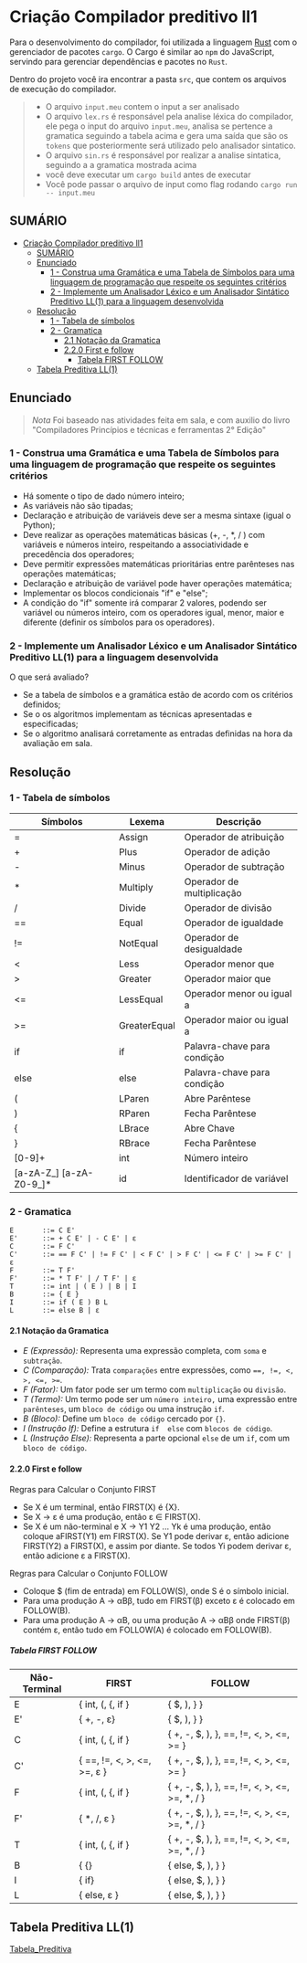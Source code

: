 # Criação Compilador preditivo ll1

Para o desenvolvimento do compilador, foi utilizada a linguagem [Rust](https://www.rust-lang.org/pt-BR) com o gerenciador de pacotes ```cargo```. O Cargo é similar ao ```npm``` do JavaScript, servindo para gerenciar dependências e pacotes no ```Rust```.  

Dentro do projeto você ira encontrar a pasta ```src```, que contem os arquivos de execução do compilador.

> - O arquivo ```input.meu``` contem o input a ser analisado
> - O arquivo ```lex.rs``` é responsável pela analise léxica do compilador, ele pega o input do  arquivo ```input.meu```, analisa se pertence a gramatica seguindo a tabela acima e gera uma saída que são os ```tokens``` que posteriormente será utilizado pelo analisador sintatico.
> - O arquivo ```sin.rs``` é responsável por realizar a analise sintatica, seguindo a a gramatica mostrada acima
> - você deve executar um ```cargo build``` antes de executar
> - Você pode passar o arquivo de input como flag rodando ```cargo run -- input.meu```

## SUMÁRIO

- [Criação Compilador preditivo ll1](#criação-compilador-preditivo-ll1)
  - [SUMÁRIO](#sumário)
  - [Enunciado](#enunciado)
    - [1 - Construa uma Gramática e uma Tabela de Símbolos para uma linguagem de programação que respeite os seguintes critérios](#1---construa-uma-gramática-e-uma-tabela-de-símbolos-para-uma-linguagem-de-programação-que-respeite-os-seguintes-critérios)
    - [2 - Implemente um Analisador Léxico e um Analisador Sintático Preditivo LL(1) para a linguagem desenvolvida](#2---implemente-um-analisador-léxico-e-um-analisador-sintático-preditivo-ll1-para-a-linguagem-desenvolvida)
  - [Resolução](#resolução)
    - [1 - Tabela de símbolos](#1---tabela-de-símbolos)
    - [2 - Gramatica](#2---gramatica)
      - [2.1 Notação da Gramatica](#21-notação-da-gramatica)
      - [2.2.0 First e follow](#220-first-e-follow)
        - [Tabela FIRST FOLLOW](#tabela-first-follow)
  - [Tabela Preditiva LL(1)](#tabela-preditiva-ll1)

## Enunciado

> *Nota*
> Foi baseado nas atividades feita em sala, e com auxilio do livro "Compiladores Princípios e técnicas e ferramentas 2° Edição"

### 1 - Construa uma Gramática e uma Tabela de Símbolos para uma linguagem de programação que respeite os seguintes critérios

- Há somente o tipo de dado número inteiro;
- As variáveis não são tipadas;
- Declaração e atribuição de variáveis deve ser a mesma sintaxe (igual o Python);
- Deve realizar as operações matemáticas básicas (+, -, *, / ) com variáveis e números inteiro, respeitando a associatividade e precedência dos operadores;
- Deve permitir expressões matemáticas prioritárias entre parênteses nas operações matemáticas;
- Declaração e atribuição de variável pode haver operações matemática;
- Implementar os blocos condicionais "if" e "else";
- A condição do "if" somente irá comparar 2 valores, podendo ser variável ou números inteiro, com os operadores igual, menor, maior e diferente (definir os símbolos para os operadores).

### 2 - Implemente um Analisador Léxico e um Analisador Sintático Preditivo LL(1) para a linguagem desenvolvida

O que será avaliado?

- Se a tabela de símbolos e a gramática estão de acordo com os critérios definidos;
- Se o os algoritmos implementam as técnicas apresentadas e especificadas;
- Se o algoritmo analisará corretamente as entradas definidas na hora da avaliação em sala.

## Resolução

### 1 - Tabela de símbolos

| Símbolos | Lexema    | Descrição |
|----------|-----------|-----------|
| =        | Assign    | Operador de atribuição |
| +        | Plus      | Operador de adição |
| -        | Minus     | Operador de subtração |
| *        | Multiply  | Operador de multiplicação |
| /        | Divide    | Operador de divisão |
| ==       | Equal     | Operador de igualdade |
| !=       | NotEqual  | Operador de desigualdade |
| <        | Less      | Operador menor que |
| >        | Greater   | Operador maior que |
| <=       | LessEqual | Operador menor ou igual a |
| >=       | GreaterEqual | Operador maior ou igual a |
| if       | if     | Palavra-chave para condição |
| else     | else   | Palavra-chave para condição |
| (        | LParen | Abre Parêntese  |
| )        | RParen | Fecha Parêntese  |
| {        | LBrace |  Abre Chave |
| }        | RBrace | Fecha Parêntese  |
| [0-9]+   | int | Número inteiro |
| [a-zA-Z_] [a-zA-Z0-9_]* | id | Identificador de variável |

### 2 - Gramatica

```ebnf
E       ::= C E'
E'      ::= + C E' | - C E' | ε
C       ::= F C'
C'      ::= == F C' | != F C' | < F C' | > F C' | <= F C' | >= F C' | ε
F       ::= T F'
F'      ::= * T F' | / T F' | ε
T       ::= int | ( E ) | B | I
B       ::= { E }
I       ::= if ( E ) B L
L       ::= else B | ε
```

#### 2.1 Notação da Gramatica

- *E (Expressão):* Representa uma expressão completa, com ```soma``` e ```subtração```.
- *C (Comparação):* Trata ```comparações``` entre expressões, como ```==, !=, <, >, <=, >=```.
- *F (Fator):* Um fator pode ser um termo com ```multiplicação``` ou ```divisão```.
- *T (Termo):* Um termo pode ser um ```número inteiro,``` uma expressão entre ```parênteses```, um ```bloco de código``` ou uma instrução ```if```.
- *B (Bloco):* Define um ```bloco de código``` cercado por ```{}```.
- *I (Instrução If):* Define a estrutura ```if  else``` com ```blocos de código```.
- *L (Instrução Else):* Representa a parte opcional ```else``` de um ```if```, com um ````bloco de código````.

#### 2.2.0 First e follow

Regras para Calcular o Conjunto FIRST

- Se X é um terminal, então FIRST(X) é {X}.
- Se X → ε é uma produção, então ε ∈ FIRST(X).
- Se X é um não-terminal e X → Y1 Y2 ... Yk é uma produção, então coloque aFIRST(Y1) em FIRST(X). Se Y1 pode derivar ε, então adicione FIRST(Y2) a FIRST(X), e assim por diante. Se todos Yi podem derivar ε, então adicione ε a FIRST(X).

Regras para Calcular o Conjunto FOLLOW

- Coloque $ (fim de entrada) em FOLLOW(S), onde S é o símbolo inicial.
- Para uma produção A → αBβ, tudo em FIRST(β) exceto ε é colocado em FOLLOW(B).
- Para uma produção A → αB, ou uma produção A → αBβ onde FIRST(β) contém ε, então tudo em FOLLOW(A) é colocado em FOLLOW(B).

##### Tabela FIRST FOLLOW

| Não-Terminal | FIRST | FOLLOW |
|--------------|-------|--------|
| E   |   { int, (, {, if } | { $, ), } } |
| E'  |   { +, -, ε}           | { $, ), } } |
| C   |   { int, (, {, if } | { +, -, $, ), }, ==, !=, <, >, <=, >= } |
| C'  |   { ==, !=, <, >, <=, >=, ε } | { +, -, $, ), }, ==, !=, <, >, <=, >= }|
| F   |   { int, (, {, if } | { +, -, $, ), }, ==, !=, <, >, <=, >=, *, / } |
| F'  |   { *, /, ε } | { +, -, $, ), }, ==, !=, <, >, <=, >=, *, / } |
| T   |   { int, (, {, if } | { +, -, $, ), }, ==, !=, <, >, <=, >=, *, / } |
| B   |   { {} | { else, $, ), } } |
| I   |   { if} | { else, $, ), } } |
| L   |   { else, ε } | { else, $, ), } } |

## Tabela Preditiva LL(1)

[Tabela_Preditiva](./src/Tabela_Preditiva.csv)
